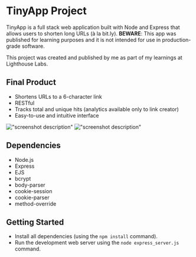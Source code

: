 # TinyApp Project

TinyApp is a full stack web application built with Node and Express that allows users to shorten long URLs (à la bit.ly). **BEWARE**: This app was published for learning purposes and it is not intended for use in production-grade software.

This project was created and published by me as part of my learnings at Lighthouse Labs.

## Final Product

- Shortens URLs to a 6-character link
- RESTful
- Tracks total and unique hits (analytics available only to link creator)
- Easy-to-use and intuitive interface

!["screenshot description"](#)
!["screenshot description"](#)

## Dependencies

- Node.js
- Express
- EJS
- bcrypt
- body-parser
- cookie-session
- cookie-parser
- method-override

## Getting Started

- Install all dependencies (using the `npm install` command).
- Run the development web server using the `node express_server.js` command.